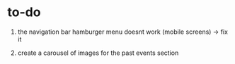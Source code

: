 # to-do

1. the navigation bar hamburger menu doesnt work (mobile screens) -> fix it

2. create a carousel of images for the past events section
